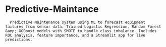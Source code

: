 # Predictive-Maintance
      Predictive Maintenance system using ML to forecast equipment failures from sensor data. Trained Logistic Regression, Random Forest &amp; XGBoost models with SMOTE to handle class imbalance. Includes ROC analysis, feature importance, and a Streamlit app for live predictions.
